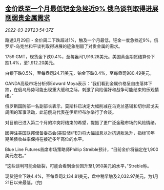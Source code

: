 <!--1648598463000-->
[金价跌至一个月最低钯金急挫近9% 俄乌谈判取得进展削弱贵金属需求](https://cn.reuters.com/article/precious-metals-0329-tues-idCNKCS2LQ2I5)
------

<div><i>2022-03-29T23:54:37Z</i></div><p>路透3月29日 - 金价周二下跌超过1%，触及一个月最低，钯金一度急挫近9%，俄罗斯-乌克兰和平谈判取得进展的迹象削弱了对贵金属的需求。</p><p>1759 GMT，现货金下跌0.4%，至每盎司1,916.28美元。美国黄金期货结算价下跌1.4%，至1,912.20美元。</p><p>白银下跌0.5%，至每盎司24.71美元，铂金下跌0.4%，至每盎司980.49美元。</p><p>OANDA高级市场分析师Edward Moya表示：“我们看到金属价格呈自由落体下跌，在俄乌局势可能出现重大缓和之际，刺激了风险偏好和战争可能结束的乐观情绪。”</p><p>俄罗斯国防部一名副部长表示，莫斯科已决定大幅削减在乌克兰基辅和切尔尼戈夫周围的军事活动，此前俄乌代表在伊斯坦布尔举行了会谈。</p><p>对目前已进入第二个月的冲突将结束的希望，提振了更广泛金融市场的风险情绪。</p><p>因押注美国联邦储备委员会(美联储/FED)将大幅加息以对抗通胀急升，指标10年期美债收益率保持在接近多年高位的水平。</p><p>Blue Line Futures首席市场策略师Phillip Streible预计，“目前金价将锚定在1,900美元左右。”</p><p>“这些谈判可能会破裂，可能会看到金价回升至1,950美元的水平，”Streble称。</p><p>现货钯金下跌4.4%，至每盎司2,134.81美元，盘中稍早触及2,032.97美元，为1月21日以来最低。(完)</p>
